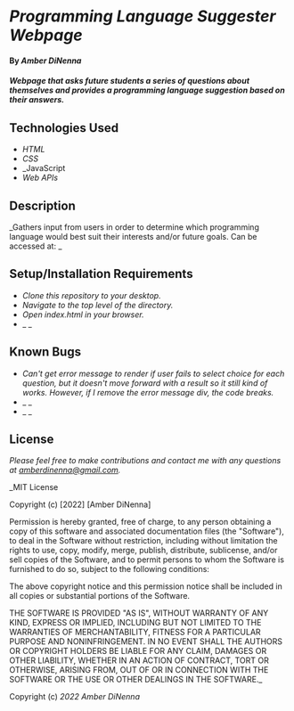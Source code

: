 # _Programming Language Suggester Webpage_

#### By _Amber DiNenna_

#### _Webpage that asks future students a series of questions about themselves and provides a programming language suggestion based on their answers._

## Technologies Used

* _HTML_
* _CSS_
* _JavaScript
* _Web APIs_

## Description

_Gathers input from users in order to determine which programming language would best suit their interests and/or future goals. Can be accessed at:  _

## Setup/Installation Requirements

* _Clone this repository to your desktop._
* _Navigate to the top level of the directory._
* _Open index.html in your browser._
* _ _

## Known Bugs

* _Can't get error message to render if user fails to select choice for each question, but it doesn't move forward with a result so it still kind of works. However, if I remove the error message div, the code breaks._
* _ _
* _ _

## License

_Please feel free to make contributions and contact me with any questions at amberdinenna@gmail.com._

_MIT License

Copyright (c) [2022] [Amber DiNenna]

Permission is hereby granted, free of charge, to any person obtaining a copy
of this software and associated documentation files (the "Software"), to deal
in the Software without restriction, including without limitation the rights
to use, copy, modify, merge, publish, distribute, sublicense, and/or sell
copies of the Software, and to permit persons to whom the Software is
furnished to do so, subject to the following conditions:

The above copyright notice and this permission notice shall be included in all
copies or substantial portions of the Software.

THE SOFTWARE IS PROVIDED "AS IS", WITHOUT WARRANTY OF ANY KIND, EXPRESS OR
IMPLIED, INCLUDING BUT NOT LIMITED TO THE WARRANTIES OF MERCHANTABILITY,
FITNESS FOR A PARTICULAR PURPOSE AND NONINFRINGEMENT. IN NO EVENT SHALL THE
AUTHORS OR COPYRIGHT HOLDERS BE LIABLE FOR ANY CLAIM, DAMAGES OR OTHER
LIABILITY, WHETHER IN AN ACTION OF CONTRACT, TORT OR OTHERWISE, ARISING FROM,
OUT OF OR IN CONNECTION WITH THE SOFTWARE OR THE USE OR OTHER DEALINGS IN THE
SOFTWARE._

Copyright (c) _2022_ _Amber DiNenna_
